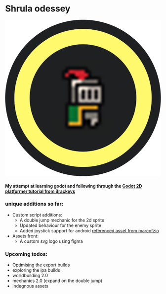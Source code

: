 # Shrula odessey
![shrula](icon.svg)

#### My attempt at learning godot and following through the [Godot 2D platformer tutorial from Brackeys](https://www.youtube.com/watch?v=LOhfqjmasi0)

### unique additions so far:
- Custom script additions:
    - A double jump mechanic for the 2d sprite
    - Updated behaviour for the enemy sprite
    - Added joystick support for android [referenced asset from marcofzio](https://godotengine.org/asset-library/asset/1787)
- Assets front:
    - A custom svg logo using figma
    

### Upcoming todos:
- Optimising the export builds
- exploring the ipa builds
- worldbuilding 2.0
- mechanics 2.0 (expand on the double jump)
- indegnous assets 
